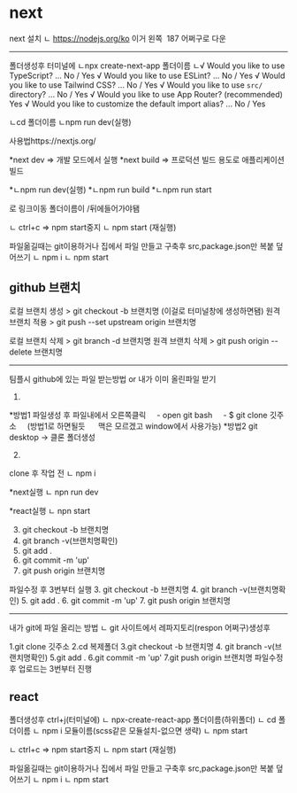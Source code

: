 # next
next 설치
ㄴ https://nodejs.org/ko
이거 왼쪽  187 어쩌구로 다운 

------------------------------------------- 

폴더생성후 터미널에
ㄴnpx create-next-app 폴더이름
ㄴ√ Would you like to use TypeScript? ... No / Yes
√ Would you like to use ESLint? ... No / Yes
√ Would you like to use Tailwind CSS? ... No / Yes
√ Would you like to use `src/` directory? ... No / Yes
√ Would you like to use App Router? (recommended) Yes
√ Would you like to customize the default import alias? ... No / Yes 

ㄴcd 폴더이름
ㄴnpm run dev(실행) 

사용법https://nextjs.org/ 

*next dev ⇒ 개발 모드에서 실행
*next build ⇒ 프로덕션 빌드 용도로 애플리케이션 빌드 

*ㄴnpm run dev(실행)
*ㄴnpm run build
*ㄴnpm run start 

<Link href='/'>로 링크이동
폴더이름이 /뒤에들어가야됌 

ㄴ ctrl+c => npm start중지
ㄴ npm start (재실행) 

파일옮길때는 git이용하거나 
집에서 파일 만들고 구축후
src,package.json만 복붙 덮어쓰기
ㄴ npm i
ㄴ npm start

## github 브랜치
로컬 브랜치 생성 > git checkout -b 브랜치명 (이걸로 터미널창에 생성하면됌)
원격 브랜치 적용 > git push --set upstream origin 브랜치명 

로컬 브랜치 삭제 > git branch -d 브랜치명
원격 브랜치 삭제 > git push origin --delete 브랜치명 

------------------------------------------- 

팀플시 github에 있는 파일 받는방법 or 내가 이미 올린파일 받기 

1. 
*방법1 파일생성 후 파일내에서 오른쪽클릭 
    - open git bash
    - $ git clone 깃주소
    (방법1로 하면될듯 
     맥은 모르겠고 window에서 사용가능)
*방법2 git desktop -> 클론 폴더생성 

2. 
clone 후 작업 전 
ㄴ npm i 

*next실행
ㄴ npn run dev 

*react실행
ㄴ npn start 

3. git checkout -b 브랜치명
4. git branch -v(브랜치명확인)
5. git add .
6. git commit -m 'up'
7. git push origin 브랜치명


파일수정 후 3번부터 실행
3. git checkout -b 브랜치명
4. git branch -v(브랜치명확인)
5. git add .
6. git commit -m 'up'
7. git push origin 브랜치명 

------------------------------------------- 

내가 git에 파일 올리는 방법
ㄴ git 사이트에서 레파지토리(respon 어쩌구)생성후 

1.git clone 깃주소
2.cd 복제폴더
3.git checkout -b 브랜치명
4. git branch -v(브랜치명확인)
5.git add .
6.git commit -m 'up'
7.git push origin 브랜치명
파일수정 후 업로드는 3번부터 진행

## react
폴더생성후 ctrl+j(터미널에)
ㄴ npx-create-react-app 폴더이름(하위폴더)
ㄴ cd 폴더이름
ㄴ npm i 모듈이름(scss같은 모듈설치-없으면 생략)
ㄴ npm start 

ㄴ ctrl+c => npm start중지
ㄴ npm start (재실행) 

파일옮길때는 git이용하거나 
집에서 파일 만들고 구축후
src,package.json만 복붙 덮어쓰기
ㄴ npm i
ㄴ npm start
